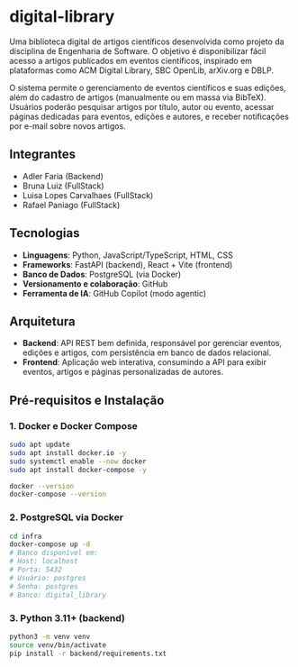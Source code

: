 # digital-library

Uma biblioteca digital de artigos científicos desenvolvida como projeto da disciplina de Engenharia de Software. O objetivo é disponibilizar fácil acesso a artigos publicados em eventos científicos, inspirado em plataformas como ACM Digital Library, SBC OpenLib, arXiv.org e DBLP.

O sistema permite o gerenciamento de eventos científicos e suas edições, além do cadastro de artigos (manualmente ou em massa via BibTeX). Usuários poderão pesquisar artigos por título, autor ou evento, acessar páginas dedicadas para eventos, edições e autores, e receber notificações por e-mail sobre novos artigos.

## Integrantes
- Adler Faria  (Backend)
- Bruna Luiz  (FullStack)
- Luisa Lopes Carvalhaes  (FullStack)
- Rafael Paniago  (FullStack)

## Tecnologias
- **Linguagens**: Python, JavaScript/TypeScript, HTML, CSS
- **Frameworks**: FastAPI (backend), React + Vite (frontend)  
- **Banco de Dados**: PostgreSQL (via Docker)
- **Versionamento e colaboração**: GitHub  
- **Ferramenta de IA**: GitHub Copilot (modo agentic)  

## Arquitetura
- **Backend**: API REST bem definida, responsável por gerenciar eventos, edições e artigos, com persistência em banco de dados relacional.  
- **Frontend**: Aplicação web interativa, consumindo a API para exibir eventos, artigos e páginas personalizadas de autores.  

## Pré-requisitos e Instalação


### 1. Docker e Docker Compose
```bash
sudo apt update
sudo apt install docker.io -y
sudo systemctl enable --now docker
sudo apt install docker-compose -y

docker --version
docker-compose --version
``` 

### 2. PostgreSQL via Docker

```bash
cd infra
docker-compose up -d
# Banco disponível em:
# Host: localhost
# Porta: 5432
# Usuário: postgres
# Senha: postgres
# Banco: digital_library
```

### 3. Python 3.11+ (backend)

```bash
python3 -m venv venv
source venv/bin/activate
pip install -r backend/requirements.txt
```
